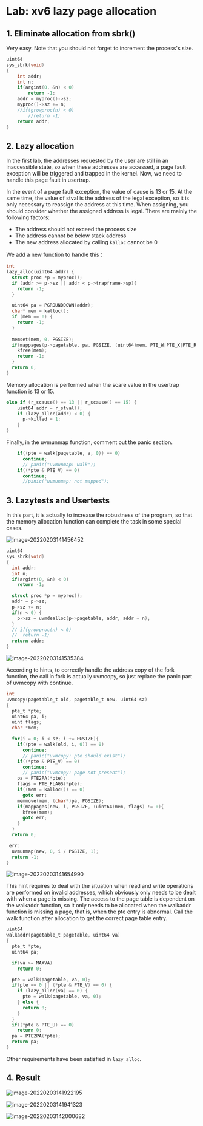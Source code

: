 # Lab: xv6 lazy page allocation

## 1. Eliminate allocation from sbrk()

Very easy. Note that you should not forget to increment the process's size.

```c
uint64
sys_sbrk(void)
{
	int addr;
	int n;
	if(argint(0, &n) < 0)
		return -1;
	addr = myproc()->sz;
	myproc()->sz += n;
	//if(growproc(n) < 0)
		//return -1;
	return addr;
}

```

## 2.  Lazy allocation

In the first lab, the addresses requested by the user are still in an inaccessible state, so when these addresses are accessed, a page fault exception will be triggered and trapped in the kernel. Now, we need to handle this page fault in usertrap.

In the event of a page fault exception, the value of cause is 13 or 15. At the same time, the value of stval is the address of the legal exception, so it is only necessary to reassign the address at this time. When assigning, you should consider whether the assigned address is legal.
		There are mainly the following factors:

- The address should not exceed the process size
- The address cannot be below stack address
- The new address allocated by calling `kalloc` cannot be 0

We add a new function to handle this：

```c
int
lazy_alloc(uint64 addr) {
  struct proc *p = myproc();
  if (addr >= p->sz || addr < p->trapframe->sp){
    return -1;
  }

  uint64 pa = PGROUNDDOWN(addr);
  char* mem = kalloc();
  if (mem == 0) {
    return -1;
  }
  
  memset(mem, 0, PGSIZE);
  if(mappages(p->pagetable, pa, PGSIZE, (uint64)mem, PTE_W|PTE_X|PTE_R|PTE_U) != 0){
    kfree(mem);
    return -1;
  }
  return 0;
}
```

Memory allocation is performed when the scare value in the usertrap function is 13 or 15.

```c
else if (r_scause() == 13 || r_scause() == 15) {
    uint64 addr = r_stval();
    if (lazy_alloc(addr) < 0) {
      p->killed = 1;
    }
}
```

Finally, in the uvmunmap function, comment out the panic section.

```c
    if((pte = walk(pagetable, a, 0)) == 0)
      continue;
      // panic("uvmunmap: walk");
    if((*pte & PTE_V) == 0)
      continue;
      //panic("uvmunmap: not mapped");
```

## 3. Lazytests and Usertests

In this part, it is actually to increase the robustness of the program, so that the memory allocation function can complete the task in some special cases.

![image-20220203141456452](./README.assets/image-20220203141456452.png)

```c
uint64
sys_sbrk(void)
{
  int addr;
  int n;
  if(argint(0, &n) < 0)
    return -1;

  struct proc *p = myproc();
  addr = p->sz;
  p->sz += n;
  if(n < 0) {
    p->sz = uvmdealloc(p->pagetable, addr, addr + n);
  }
  // if(growproc(n) < 0)
  //  return -1;
  return addr;
}
```

![image-20220203141535384](./README.assets/image-20220203141535384.png)

According to hints, to correctly handle the address copy of the fork function, the call in fork is actually uvmcopy, so just replace the panic part of uvmcopy with continue.

```c
int
uvmcopy(pagetable_t old, pagetable_t new, uint64 sz)
{
  pte_t *pte;
  uint64 pa, i;
  uint flags;
  char *mem;

  for(i = 0; i < sz; i += PGSIZE){
    if((pte = walk(old, i, 0)) == 0)
      continue;
      // panic("uvmcopy: pte should exist");
    if((*pte & PTE_V) == 0)
      continue;
      // panic("uvmcopy: page not present");
    pa = PTE2PA(*pte);
    flags = PTE_FLAGS(*pte);
    if((mem = kalloc()) == 0)
      goto err;
    memmove(mem, (char*)pa, PGSIZE);
    if(mappages(new, i, PGSIZE, (uint64)mem, flags) != 0){
      kfree(mem);
      goto err;
    }
  }
  return 0;

 err:
  uvmunmap(new, 0, i / PGSIZE, 1);
  return -1;
}
```

![image-20220203141654990](./README.assets/image-20220203141654990.png)

This hint requires to deal with the situation when read and write operations are performed on invalid addresses, which obviously only needs to be dealt with when a page is missing. The access to the page table is dependent on the walkaddr function, so it only needs to be allocated when the walkaddr function is missing a page, that is, when the pte entry is abnormal. Call the walk function after allocation to get the correct page table entry.

```c
uint64
walkaddr(pagetable_t pagetable, uint64 va)
{
  pte_t *pte;
  uint64 pa;

  if(va >= MAXVA)
    return 0;

  pte = walk(pagetable, va, 0);
  if(pte == 0 || (*pte & PTE_V) == 0) {
    if (lazy_alloc(va) == 0) {
      pte = walk(pagetable, va, 0);
    } else {
      return 0;
    }
  }
  if((*pte & PTE_U) == 0)
    return 0;
  pa = PTE2PA(*pte);
  return pa;
}
```

Other requirements have been satisfied in `lazy_alloc`.

## 4. Result

![image-20220203141922195](./README.assets/image-20220203141922195.png)

![image-20220203141941323](./README.assets/image-20220203141941323.png)

![image-20220203142000682](./README.assets/image-20220203142000682.png)

